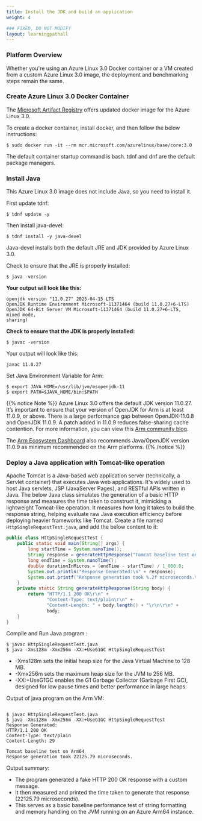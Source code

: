 ```yaml
---
title: Install the JDK and build an application
weight: 4

### FIXED, DO NOT MODIFY
layout: learningpathall
---
```



### Platform Overview
Whether you're using an Azure Linux 3.0 Docker container or a VM created from a custom Azure Linux 3.0 image, the deployment and benchmarking steps remain the same.

### Create Azure Linux 3.0 Docker Container 

The [Microsoft Artifact Registry](https://mcr.microsoft.com/en-us/artifact/mar/azurelinux/base/core/about) offers updated docker image for the Azure Linux 3.0.  

To create a docker container, install docker, and then follow the below instructions: 

```console
$ sudo docker run -it --rm mcr.microsoft.com/azurelinux/base/core:3.0
``` 

The default container startup command is bash. tdnf and dnf are the default package managers.

### Install Java

This Azure Linux 3.0 image does not include Java, so you need to install it. 

First update tdnf:

```console
$ tdnf update -y 
``` 
Then install java-devel:

```console
$ tdnf install -y java-devel  
```
 
Java-devel installs both the default JRE and JDK provided by Azure Linux 3.0.

Check to ensure that the JRE is properly installed: 

```console
$ java -version 
``` 

**Your output will look like this:** 

```output
openjdk version "11.0.27" 2025-04-15 LTS 
OpenJDK Runtime Environment Microsoft-11371464 (build 11.0.27+6-LTS) 
OpenJDK 64-Bit Server VM Microsoft-11371464 (build 11.0.27+6-LTS, mixed mode, 
sharing) 
```

**Check to ensure that the JDK is properly installed:**

```console
$ javac -version 
```
Your output will look like this:

```output
javac 11.0.27 
```

Set Java Environment Variable for Arm: 

```console 
$ export JAVA_HOME=/usr/lib/jvm/msopenjdk-11 
$ export PATH=$JAVA_HOME/bin:$PATH 
```
 
{{% notice Note %}}
Azure Linux 3.0 offers the default JDK version 11.0.27. It’s important to ensure that your version of OpenJDK for Arm is at least 11.0.9, or above. There is a large performance gap between OpenJDK-11.0.8 and OpenJDK 11.0.9. A patch added in 11.0.9 reduces false-sharing cache contention. 
For more information, you can view this [Arm community blog](https://community.arm.com/arm-community-blogs/b/architectures-and-processors-blog/posts/java-performance-on-neoverse-n1). 

The [Arm Ecosystem Dashboard](https://developer.arm.com/ecosystem-dashboard/) also recommends Java/OpenJDK version 11.0.9 as minimum recommended on the Arm platforms.
{{% /notice %}}

### Deploy a Java application with Tomcat-like operation 
Apache Tomcat is a Java-based web application server (technically, a Servlet container) that executes Java web applications. It's widely used to host Java servlets, JSP (JavaServer Pages), 
and RESTful APIs written in Java. 
The below Java class simulates the generation of a basic HTTP response and measures the time taken to construct it, mimicking a lightweight Tomcat-like operation. It measures how long it 
takes to build the response string, helping evaluate raw Java execution efficiency before deploying heavier frameworks like Tomcat.
Create a file named `HttpSingleRequestTest.java`, and add the below content to it:

```java
public class HttpSingleRequestTest {
    public static void main(String[] args) {
        long startTime = System.nanoTime();
        String response = generateHttpResponse("Tomcat baseline test on Arm64");
        long endTime = System.nanoTime();
        double durationInMicros = (endTime - startTime) / 1_000.0;
        System.out.println("Response Generated:\n" + response);
        System.out.printf("Response generation took %.2f microseconds.%n", durationInMicros);
    }
    private static String generateHttpResponse(String body) {
        return "HTTP/1.1 200 OK\r\n" +
               "Content-Type: text/plain\r\n" +
               "Content-Length: " + body.length() + "\r\n\r\n" +
               body;
    }
}
```
Compile and Run Java program :

```console
$ javac HttpSingleRequestTest.java
$ java -Xms128m -Xmx256m -XX:+UseG1GC HttpSingleRequestTest
```

- -Xms128m  sets the initial heap size for the Java Virtual Machine to 128 MB. 
- -Xmx256m sets the maximum heap size for the JVM to 256 MB. 
- -XX:+UseG1GC enables the G1 Garbage Collector (Garbage First GC), designed for low pause times and better performance in large heaps.

Output of java program on the Arm VM:
```output

$ javac HttpSingleRequestTest.java
$ java -Xms128m -Xmx256m -XX:+UseG1GC HttpSingleRequestTest
Response Generated:
HTTP/1.1 200 OK
Content-Type: text/plain
Content-Length: 29

Tomcat baseline test on Arm64
Response generation took 22125.79 microseconds.
```
Output summary:

- The program generated a fake HTTP 200 OK response with a custom message.
- It then measured and printed the time taken to generate that response (22125.79 microseconds).
- This serves as a basic baseline performance test of string formatting and memory handling on the JVM running on an Azure Arm64 instance.


